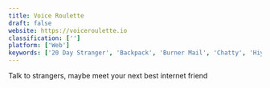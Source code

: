 ```yaml
---
title: Voice Roulette
draft: false 
website: https://voiceroulette.io
classification: ['']
platform: ['Web']
keywords: ['20 Day Stranger', 'Backpack', 'Burner Mail', 'Chatty', 'Hiyo', 'Insiderr', 'MusE', 'Nod', 'Planely', 'Reveal', 'Secret So Far', 'ShareAccount', 'Startups Anonymous', 'Stealthy: Secret Messenger', 'Stupid Chat', 'Symphosis', 'Tellonym', 'Tiki', 'Vuash']
---
```

Talk to strangers, maybe meet your next best internet friend